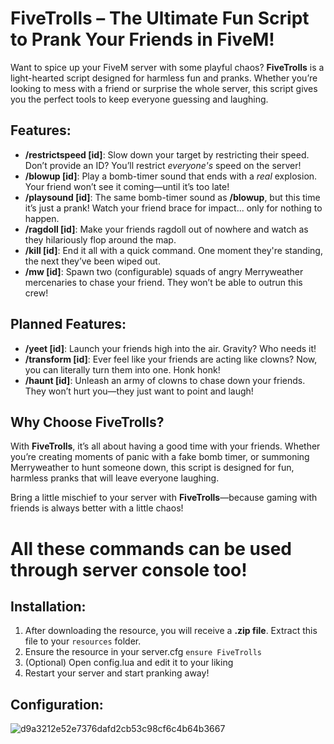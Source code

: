 # **FiveTrolls** – The Ultimate Fun Script to Prank Your Friends in FiveM!

Want to spice up your FiveM server with some playful chaos? **FiveTrolls** is a light-hearted script designed for harmless fun and pranks. Whether you’re looking to mess with a friend or surprise the whole server, this script gives you the perfect tools to keep everyone guessing and laughing.

## Features:

* **/restrictspeed [id]**: Slow down your target by restricting their speed. Don’t provide an ID? You’ll restrict *everyone's* speed on the server!
* **/blowup [id]**: Play a bomb-timer sound that ends with a *real* explosion. Your friend won’t see it coming—until it’s too late!
* **/playsound [id]**: The same bomb-timer sound as **/blowup**, but this time it’s just a prank! Watch your friend brace for impact... only for nothing to happen.
* **/ragdoll [id]**: Make your friends ragdoll out of nowhere and watch as they hilariously flop around the map.
* **/kill [id]**: End it all with a quick command. One moment they're standing, the next they’ve been wiped out.
* **/mw [id]**: Spawn two (configurable) squads of angry Merryweather mercenaries to chase your friend. They won’t be able to outrun this crew! 

## Planned Features:

* **/yeet [id]**: Launch your friends high into the air. Gravity? Who needs it!
* **/transform [id]**: Ever feel like your friends are acting like clowns? Now, you can literally turn them into one. Honk honk!
* **/haunt [id]**: Unleash an army of clowns to chase down your friends. They won’t hurt you—they just want to point and laugh!

## Why Choose FiveTrolls?

With **FiveTrolls**, it’s all about having a good time with your friends. Whether you’re creating moments of panic with a fake bomb timer, or summoning Merryweather to hunt someone down, this script is designed for fun, harmless pranks that will leave everyone laughing.

Bring a little mischief to your server with **FiveTrolls**—because gaming with friends is always better with a little chaos!

# All these commands can be used through server console too!

## Installation:

1. After downloading the resource, you will receive a **.zip file**. Extract this file to your `resources` folder.
2. Ensure the resource in your server.cfg
 ``ensure FiveTrolls``
3. (Optional) Open config.lua and edit it to your liking
4. Restart your server and start pranking away!

## Configuration:
![d9a3212e52e7376dafd2cb53c98cf6c4b64b3667](https://github.com/user-attachments/assets/279ad94c-5663-4b64-88c4-d31cab1ad1f2)
